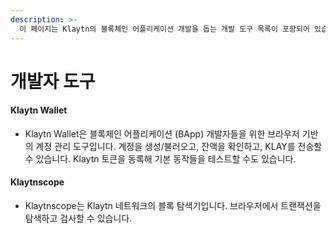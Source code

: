 ```yaml
---
description: >-
  이 페이지는 Klaytn의 블록체인 어플리케이션 개발을 돕는 개발 도구 목록이 포함되어 있습니다.
---
```


# 개발자 도구


#### Klaytn Wallet

* Klaytn Wallet은 블록체인 어플리케이션 \(BApp\) 개발자들을 위한 브라우저 기반의 계정 관리 도구입니다. 계정을 생성/불러오고, 잔액을 확인하고, KLAY를 전송할 수 있습니다. Klaytn 토큰을 동록해 기본 동작들을 테스트할 수도 있습니다.

#### Klaytnscope

* Klaytnscope는 Klaytn 네트워크의 블록 탐색기입니다. 브라우저에서 트랜잭션을 탐색하고 검사할 수 있습니다.
